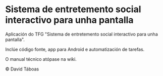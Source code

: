 # Sistema de entretemento social interactivo para unha pantalla

Aplicación do TFG "Sistema de entretemento social interactivo para unha pantalla".

Inclúe código fonte, app para Android e automatización de tarefas.

O manual técnico atópase na wiki.

© David Táboas